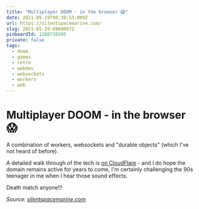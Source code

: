 ```yaml
---
title: "Multiplayer DOOM - in the browser 😱"
date: 2021-05-19T08:39:53.000Z
url: https://silentspacemarine.com/
slug: 2021-05-19-69040872
pinboardId: 1280720395
private: false
tags:
  - doom
  - games
  - retro
  - webdev
  - websockets
  - workers
  - web
---
```


# Multiplayer DOOM - in the browser 😱

A combination of workers, websockets and "durable objects" (which I've not heard of before).

A detailed walk through of the tech is [on CloudFlare](https://blog.cloudflare.com/doom-multiplayer-workers) - and I do hope the domain remains active for years to come, I'm certainly challenging the 90s teenager in me when I hear those sound effects.

Death match anyone!?

_Source: [silentspacemarine.com](https://silentspacemarine.com/)_
